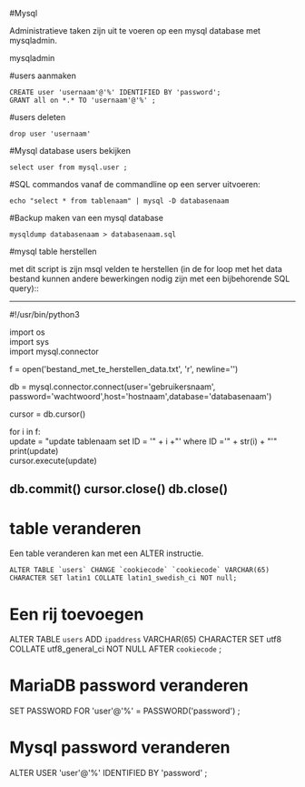#Mysql

Administratieve taken zijn uit te voeren op een mysql database met mysqladmin.

mysqladmin 

#users aanmaken

    CREATE user 'usernaam'@'%' IDENTIFIED BY 'password';  
    GRANT all on *.* TO 'usernaam'@'%' ;

#users deleten

    drop user 'usernaam'

#Mysql database users bekijken

    select user from mysql.user ;


#SQL commandos vanaf de commandline op een server uitvoeren:

    echo "select * from tablenaam" | mysql -D databasenaam 

#Backup maken van een mysql database

    mysqldump databasenaam > databasenaam.sql 

#mysql table herstellen

met dit script is zijn msql velden te herstellen (in de for loop met het data
bestand kunnen andere bewerkingen nodig zijn met een bijbehorende SQL query)::

   ---
   #!/usr/bin/python3

   import os<br>
   import sys<br>
   import mysql.connector

   f = open('bestand_met_te_herstellen_data.txt', 'r', newline='')

   db = mysql.connector.connect(user='gebruikersnaam', password='wachtwoord',host='hostnaam',database='databasenaam')

   cursor = db.cursor()
 
   for i in f:<br>
      update = "update tablenaam set ID = '" + i +"' where ID ='" + str(i) + "'"<br>
      print(update)<br>
      cursor.execute(update)<br>
        
   db.commit()
   cursor.close()
   db.close()
   ---
   
# table veranderen

Een table veranderen kan met een ALTER instructie.

  ```  
  ALTER TABLE `users` CHANGE `cookiecode` `cookiecode` VARCHAR(65) 
  CHARACTER SET latin1 COLLATE latin1_swedish_ci NOT null;
  ``` 

# Een rij toevoegen

  ALTER TABLE `users` ADD `ipaddress` VARCHAR(65) CHARACTER SET utf8 COLLATE utf8_general_ci NOT NULL AFTER `cookiecode` ;

# MariaDB password veranderen

SET PASSWORD FOR 'user'@'%' = PASSWORD('password') ; 

# Mysql password veranderen

ALTER USER 'user'@'%' IDENTIFIED BY 'password' ;

